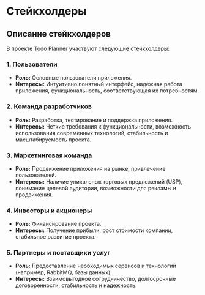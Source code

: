 # Стейкхолдеры

## Описание стейкхолдеров
В проекте Todo Planner участвуют следующие стейкхолдеры:

### 1. Пользователи
- **Роль:** Основные пользователи приложения.
- **Интересы:** Интуитивно понятный интерфейс, надежная работа приложения, функциональность, соответствующая их потребностям.

### 2. Команда разработчиков
- **Роль:** Разработка, тестирование и поддержка приложения.
- **Интересы:** Четкие требования к функциональности, возможность использования современных технологий, стабильность и масштабируемость проекта.

### 3. Маркетинговая команда
- **Роль:** Продвижение приложения на рынке, привлечение пользователей.
- **Интересы:** Наличие уникальных торговых предложений (USP), понимание целевой аудитории, возможности для рекламы и продвижения.

### 4. Инвесторы и акционеры
- **Роль:** Финансирование проекта.
- **Интересы:** Получение прибыли, рост стоимости компании, стабильное развитие проекта.

### 5. Партнеры и поставщики услуг
- **Роль:** Предоставление необходимых сервисов и технологий (например, RabbitMQ, базы данных).
- **Интересы:** Взаимовыгодное сотрудничество, долгосрочные договоренности, стабильность и надежность.
